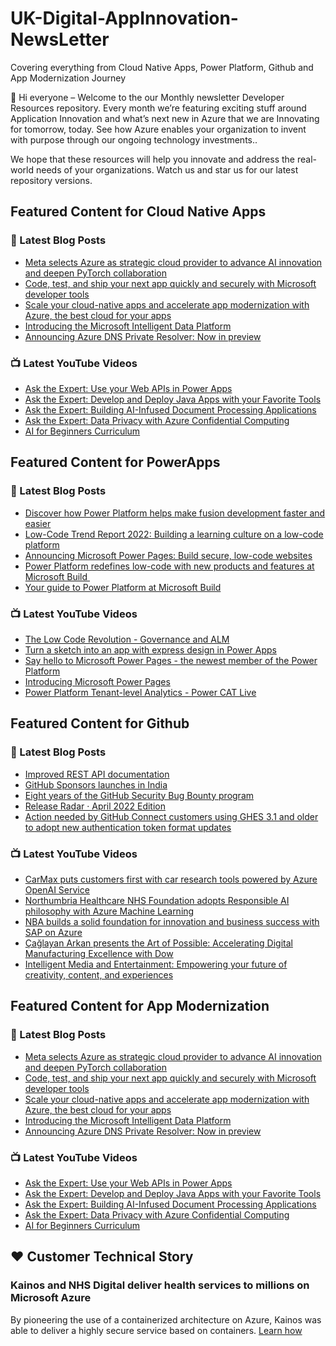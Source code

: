 # UK-Digital-AppInnovation-NewsLetter

Covering everything from Cloud Native Apps, Power Platform, Github and App Modernization Journey

👋 Hi everyone – Welcome to the our Monthly newsletter Developer Resources repository. Every month we’re featuring exciting stuff around Application Innovation and what’s next new in Azure that we are Innovating for tomorrow, today. See how Azure enables your organization to invent with purpose through our ongoing technology investments..


We hope that these resources will help you innovate and address the real-world needs of your organizations. Watch us and star us for our latest repository versions.

## Featured Content for Cloud Native Apps


### 📝 Latest Blog Posts

    
<!-- BLOGCNA:START -->
- [Meta selects Azure as strategic cloud provider to advance AI innovation and deepen PyTorch collaboration](https://azure.microsoft.com/blog/meta-selects-azure-as-strategic-cloud-provider-to-advance-ai-innovation-and-deepen-pytorch-collaboration/)
- [Code, test, and ship your next app quickly and securely with Microsoft developer tools](https://azure.microsoft.com/blog/code-test-and-ship-your-next-app-quickly-and-securely-with-microsoft-developer-tools/)
- [Scale your cloud-native apps and accelerate app modernization with Azure, the best cloud for your apps](https://azure.microsoft.com/blog/scale-your-cloudnative-apps-and-accelerate-app-modernization-with-azure-the-best-cloud-for-your-apps/)
- [Introducing the Microsoft Intelligent Data Platform](https://azure.microsoft.com/blog/introducing-the-microsoft-intelligent-data-platform/)
- [Announcing Azure DNS Private Resolver: Now in preview](https://azure.microsoft.com/blog/announcing-azure-dns-private-resolver-now-in-preview/)
<!-- BLOGCNA:END -->

### 📺 Latest YouTube Videos

 
<!-- YOUTUBECNA:START -->
- [Ask the Expert: Use your Web APIs in Power Apps](https://www.youtube.com/watch?v=386ke6BfJT0)
- [Ask the Expert: Develop and Deploy Java Apps with your Favorite Tools](https://www.youtube.com/watch?v=GfvrsrXKXl4)
- [Ask the Expert: Building AI-Infused Document Processing Applications](https://www.youtube.com/watch?v=uXWxqTa5jlM)
- [Ask the Expert: Data Privacy with Azure Confidential Computing](https://www.youtube.com/watch?v=JMzLfj3LszI)
- [AI for Beginners Curriculum](https://www.youtube.com/watch?v=m2KrAk0cC1c)
<!-- YOUTUBECNA:END -->

##  Featured Content for PowerApps
### 📝 Latest Blog Posts
<!-- BLOGPOWER:START -->
- [Discover how Power Platform helps make fusion development faster and easier](https://cloudblogs.microsoft.com/powerplatform/2022/05/25/discover-how-power-platform-helps-make-fusion-development-faster-and-easier/)
- [Low-Code Trend Report 2022: Building a learning culture on a low-code platform](https://cloudblogs.microsoft.com/powerplatform/2022/05/24/low-code-trend-report-2022-building-a-learning-culture-on-a-low-code-platform/)
- [Announcing Microsoft Power Pages: Build secure, low-code websites](https://powerpages.microsoft.com/blog/announcing-microsoft-power-pages-build-secure-low-code-websites/)
- [Power Platform redefines low-code with new products and features at Microsoft Build ](https://cloudblogs.microsoft.com/powerplatform/2022/05/24/power-platform-redefines-low-code-with-new-products-and-features-at-microsoft-build/)
- [Your guide to Power Platform at Microsoft Build](https://cloudblogs.microsoft.com/powerplatform/2022/05/17/your-guide-to-power-platform-at-microsoft-build/)
<!-- BLOGPOWER:END -->
 ### 📺 Latest YouTube Videos
    
<!-- YOUTUBEPOWER:START -->
- [The Low Code Revolution - Governance and ALM](https://www.youtube.com/watch?v=p6KzSSnet-s)
- [Turn a sketch into an app with express design in Power Apps](https://www.youtube.com/watch?v=LCCZ_kW14T4)
- [Say hello to Microsoft Power Pages - the newest member of the Power Platform](https://www.youtube.com/watch?v=cLeBAMldDOA)
- [Introducing Microsoft Power Pages](https://www.youtube.com/watch?v=SG382TuFIaQ)
- [Power Platform Tenant-level Analytics - Power CAT Live](https://www.youtube.com/watch?v=iafitJNF4cM)
<!-- YOUTUBEPOWER:END -->

##  Featured Content for Github
### 📝 Latest Blog Posts
<!-- BLOGGITHUB:START -->
- [Improved REST API documentation](https://github.blog/2022-05-24-improved-rest-api-documentation/)
- [GitHub Sponsors launches in India](https://github.blog/2022-05-23-github-sponsors-launches-in-india/)
- [Eight years of the GitHub Security Bug Bounty program](https://github.blog/2022-05-23-eight-years-of-the-github-security-bug-bounty-program/)
- [Release Radar · April 2022 Edition](https://github.blog/2022-05-20-release-radar-apr-2022/)
- [Action needed by GitHub Connect customers using GHES 3.1 and older to adopt new authentication token format updates](https://github.blog/2022-05-20-action-needed-by-github-connect-customers-using-ghes-3-1-and-older-to-adopt-new-authentication-token-format-updates/)
<!-- BLOGGITHUB:END -->
### 📺 Latest YouTube Videos
<!-- YOUTUBEGITHUB:START -->
- [CarMax puts customers first with car research tools powered by Azure OpenAI Service](https://www.youtube.com/watch?v=n4KekgD4DdY)
- [Northumbria Healthcare NHS Foundation adopts Responsible AI philosophy with Azure Machine Learning](https://www.youtube.com/watch?v=LRZHcipcweY)
- [NBA builds a solid foundation for innovation and business success with SAP on Azure](https://www.youtube.com/watch?v=gAa3k3UFFsw)
- [Çağlayan Arkan presents the Art of Possible: Accelerating Digital Manufacturing Excellence with Dow](https://www.youtube.com/watch?v=ojzpozyZ1AI)
- [Intelligent Media and Entertainment: Empowering your future of creativity, content, and experiences](https://www.youtube.com/watch?v=3SpKd5cwVAs)
<!-- YOUTUBEGITHUB:END -->
##  Featured Content for App Modernization
### 📝 Latest Blog Posts
<!-- BLOGAPPMOD:START -->
- [Meta selects Azure as strategic cloud provider to advance AI innovation and deepen PyTorch collaboration](https://azure.microsoft.com/blog/meta-selects-azure-as-strategic-cloud-provider-to-advance-ai-innovation-and-deepen-pytorch-collaboration/)
- [Code, test, and ship your next app quickly and securely with Microsoft developer tools](https://azure.microsoft.com/blog/code-test-and-ship-your-next-app-quickly-and-securely-with-microsoft-developer-tools/)
- [Scale your cloud-native apps and accelerate app modernization with Azure, the best cloud for your apps](https://azure.microsoft.com/blog/scale-your-cloudnative-apps-and-accelerate-app-modernization-with-azure-the-best-cloud-for-your-apps/)
- [Introducing the Microsoft Intelligent Data Platform](https://azure.microsoft.com/blog/introducing-the-microsoft-intelligent-data-platform/)
- [Announcing Azure DNS Private Resolver: Now in preview](https://azure.microsoft.com/blog/announcing-azure-dns-private-resolver-now-in-preview/)
<!-- BLOGAPPMOD:END -->
### 📺 Latest YouTube Videos
<!-- YOUTUBEAPPMOD:START -->
- [Ask the Expert: Use your Web APIs in Power Apps](https://www.youtube.com/watch?v=386ke6BfJT0)
- [Ask the Expert: Develop and Deploy Java Apps with your Favorite Tools](https://www.youtube.com/watch?v=GfvrsrXKXl4)
- [Ask the Expert: Building AI-Infused Document Processing Applications](https://www.youtube.com/watch?v=uXWxqTa5jlM)
- [Ask the Expert: Data Privacy with Azure Confidential Computing](https://www.youtube.com/watch?v=JMzLfj3LszI)
- [AI for Beginners Curriculum](https://www.youtube.com/watch?v=m2KrAk0cC1c)
<!-- YOUTUBEAPPMOD:END -->


## ♥️ Customer Technical Story 

### Kainos and NHS Digital deliver health services to millions on Microsoft Azure

By pioneering the use of a containerized architecture on Azure, Kainos was able to deliver a highly secure service based on containers. [Learn how](https://customers.microsoft.com/en-us/story/1368348549535774520-kainos-and-nhs-digital-deliver-health-services-to-millions-on-microsoft-azure)

